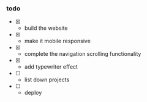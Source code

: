 ### todo

- [x] - build the website
- [x] - make it mobile responsive
- [x] - complete the navigation scrolling functionality
- [x] - add typewriter effect
- [ ] - list down projects
- [ ] - deploy
